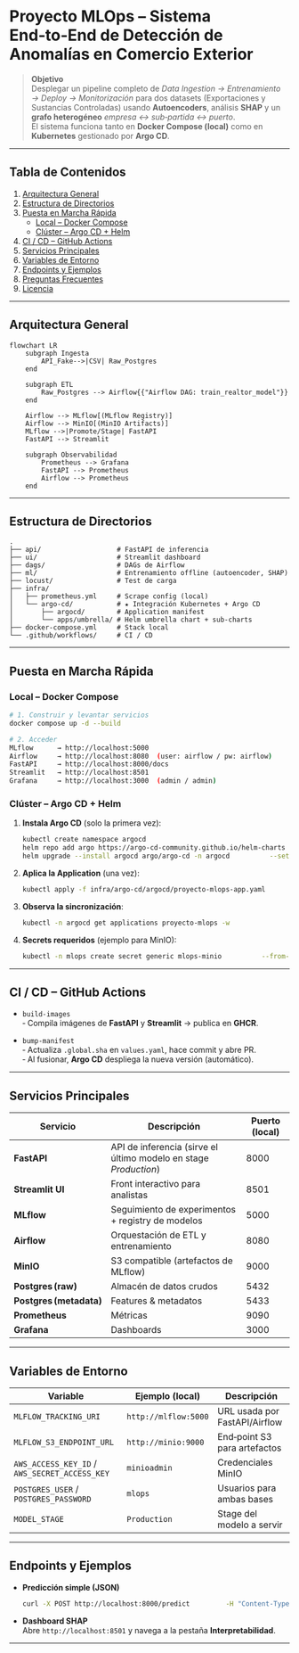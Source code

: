 
# Proyecto MLOps – Sistema End‑to‑End de Detección de Anomalías en Comercio Exterior

> **Objetivo**  
Desplegar un pipeline completo de *Data Ingestion → Entrenamiento → Deploy → Monitorización* para dos datasets (Exportaciones y Sustancias Controladas) usando **Autoencoders**, análisis **SHAP** y un **grafo heterogéneo** *empresa ↔ sub‑partida ↔ puerto*.  
El sistema funciona tanto en **Docker Compose (local)** como en **Kubernetes** gestionado por **Argo CD**.

---

## Tabla de Contenidos
1. [Arquitectura General](#arquitectura-general)
2. [Estructura de Directorios](#estructura-de-directorios)
3. [Puesta en Marcha Rápida](#puesta-en-marcha-rápida)
   * [Local – Docker Compose](#local--docker-compose)
   * [Clúster – Argo CD + Helm](#clúster--argo-cd--helm)
4. [CI / CD – GitHub Actions](#ci--cd--github-actions)
5. [Servicios Principales](#servicios-principales)
6. [Variables de Entorno](#variables-de-entorno)
7. [Endpoints y Ejemplos](#endpoints-y-ejemplos)
8. [Preguntas Frecuentes](#preguntas-frecuentes)
9. [Licencia](#licencia)

---

## Arquitectura General

```mermaid
flowchart LR
    subgraph Ingesta
        API_Fake-->|CSV| Raw_Postgres
    end

    subgraph ETL
        Raw_Postgres --> Airflow{{"Airflow DAG: train_realtor_model"}}
    end

    Airflow --> MLflow[(MLflow Registry)]
    Airflow --> MinIO[(MinIO Artifacts)]
    MLflow -->|Promote/Stage| FastAPI
    FastAPI --> Streamlit

    subgraph Observabilidad
        Prometheus --> Grafana
        FastAPI --> Prometheus
        Airflow --> Prometheus
    end
```

---

## Estructura de Directorios

```text
.
├── api/                   # FastAPI de inferencia
├── ui/                    # Streamlit dashboard
├── dags/                  # DAGs de Airflow
├── ml/                    # Entrenamiento offline (autoencoder, SHAP)
├── locust/                # Test de carga
├── infra/
│   ├── prometheus.yml     # Scrape config (local)
│   └── argo-cd/           # ★ Integración Kubernetes + Argo CD
│       ├── argocd/        # Application manifest
│       └── apps/umbrella/ # Helm umbrella chart + sub‑charts
├── docker-compose.yml     # Stack local
└── .github/workflows/     # CI / CD
```

---

## Puesta en Marcha Rápida

### Local – Docker Compose

```bash
# 1. Construir y levantar servicios
docker compose up -d --build

# 2. Acceder
MLflow      → http://localhost:5000
Airflow     → http://localhost:8080  (user: airflow / pw: airflow)
FastAPI     → http://localhost:8000/docs
Streamlit   → http://localhost:8501
Grafana     → http://localhost:3000  (admin / admin)
```

### Clúster – Argo CD + Helm

1. **Instala Argo CD** (solo la primera vez):

   ```bash
   kubectl create namespace argocd
   helm repo add argo https://argo-cd-community.github.io/helm-charts
   helm upgrade --install argocd argo/argo-cd -n argocd          --set configs.params."server\.insecure"=true
   ```

2. **Aplica la Application** (una vez):

   ```bash
   kubectl apply -f infra/argo-cd/argocd/proyecto-mlops-app.yaml
   ```

3. **Observa la sincronización**:

   ```bash
   kubectl -n argocd get applications proyecto-mlops -w
   ```

4. **Secrets requeridos** (ejemplo para MinIO):

   ```bash
   kubectl -n mlops create secret generic mlops-minio          --from-literal=AWS_ACCESS_KEY_ID=minioadmin          --from-literal=AWS_SECRET_ACCESS_KEY=minioadmin
   ```

---

## CI / CD – GitHub Actions

* `build-images`  
  ‑ Compila imágenes de **FastAPI** y **Streamlit** → publica en **GHCR**.

* `bump-manifest`  
  ‑ Actualiza `.global.sha` en `values.yaml`, hace commit y abre PR.  
  ‑ Al fusionar, **Argo CD** despliega la nueva versión (automático).

---

## Servicios Principales

| Servicio | Descripción | Puerto (local) |
|----------|-------------|----------------|
| **FastAPI** | API de inferencia (sirve el último modelo en stage *Production*) | 8000 |
| **Streamlit UI** | Front interactivo para analistas | 8501 |
| **MLflow** | Seguimiento de experimentos + registry de modelos | 5000 |
| **Airflow** | Orquestación de ETL y entrenamiento | 8080 |
| **MinIO** | S3 compatible (artefactos de MLflow) | 9000 |
| **Postgres (raw)** | Almacén de datos crudos | 5432 |
| **Postgres (metadata)** | Features & metadatos | 5433 |
| **Prometheus** | Métricas | 9090 |
| **Grafana** | Dashboards | 3000 |

---

## Variables de Entorno

| Variable | Ejemplo (local) | Descripción |
|----------|-----------------|-------------|
| `MLFLOW_TRACKING_URI` | `http://mlflow:5000` | URL usada por FastAPI/Airflow |
| `MLFLOW_S3_ENDPOINT_URL` | `http://minio:9000` | End‑point S3 para artefactos |
| `AWS_ACCESS_KEY_ID` / `AWS_SECRET_ACCESS_KEY` | `minioadmin` | Credenciales MinIO |
| `POSTGRES_USER` / `POSTGRES_PASSWORD` | `mlops` | Usuarios para ambas bases |
| `MODEL_STAGE` | `Production` | Stage del modelo a servir |

---

## Endpoints y Ejemplos

* **Predicción simple (JSON)**  
  ```bash
  curl -X POST http://localhost:8000/predict         -H "Content-Type: application/json"         -d '{"empresa":"ABC","subpartida":"110100","puerto":"CARTAGENA"}'
  ```

* **Dashboard SHAP**  
  Abre `http://localhost:8501` y navega a la pestaña **Interpretabilidad**.

---
